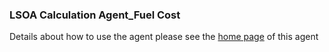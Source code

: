 ### LSOA Calculation Agent_Fuel Cost
Details about how to use the agent please see the [home page](https://htmlpreview.github.io/?https://github.com/cambridge-cares/TheWorldAvatar/blob/dev-heat-pump-migration-to-stack-2/Agents/LSOACalculationAgent_cop/agent/flaskapp/templates/index.html) of this agent